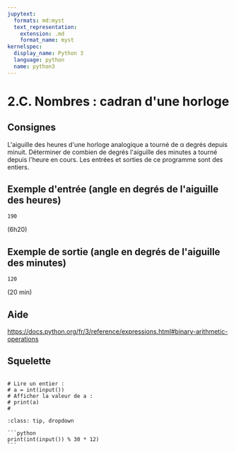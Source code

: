 ```yaml
---
jupytext:
  formats: md:myst
  text_representation:
    extension: .md
    format_name: myst
kernelspec:
  display_name: Python 3
  language: python
  name: python3
---
```


# 2.C. Nombres : cadran d'une horloge

## Consignes

L'aiguille des heures d'une horloge analogique a tourné de α degrés depuis minuit. Déterminer de combien de degrés l'aiguille des minutes a tourné depuis l'heure en cours. Les entrées et sorties de ce programme sont des entiers.

## Exemple d'entrée (angle en degrés de l'aiguille des heures)

```
190
```

(6h20)

## Exemple de sortie (angle en degrés de l'aiguille des minutes)

```
120
```

(20 min)

## Aide

https://docs.python.org/fr/3/reference/expressions.html#binary-arithmetic-operations

## Squelette

```{code-cell} ipython3

# Lire un entier :
# a = int(input())
# Afficher la valeur de a :
# print(a)
# 
```

````{admonition} Cliquez ici pour voir la solution
:class: tip, dropdown

```python
print(int(input()) % 30 * 12)
```
````
